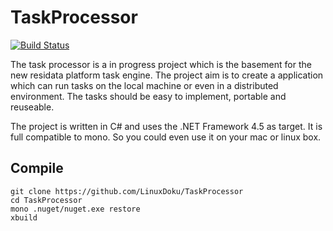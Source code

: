 # TaskProcessor
[![Build Status](https://travis-ci.org/LinuxDoku/TaskProcessor.svg?branch=master)](https://travis-ci.org/LinuxDoku/TaskProcessor)

The task processor is a in progress project which is the basement for the new residata platform task
engine. The project aim is to create a application which can run tasks on the local machine or even in 
a distributed environment. The tasks should be easy to implement, portable and reuseable.

The project is written in C# and uses the .NET Framework 4.5 as target. It is full compatible to mono.
So you could even use it on your mac or linux box.

## Compile
```
git clone https://github.com/LinuxDoku/TaskProcessor
cd TaskProcessor
mono .nuget/nuget.exe restore
xbuild
```
